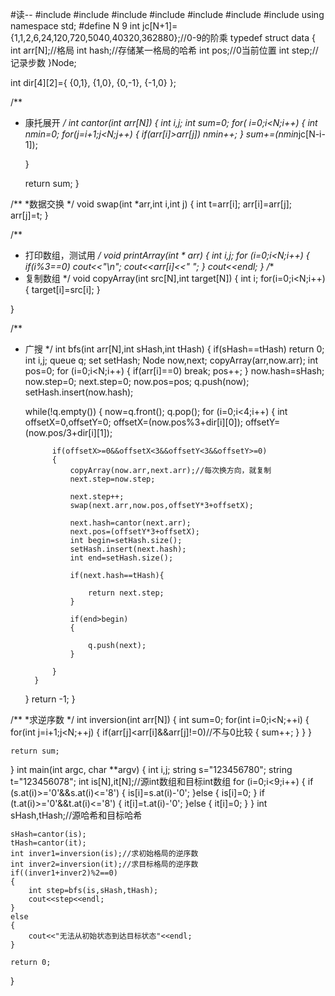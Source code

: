 #读--
#include <iostream>
#include <string>
#include <cstring>
#include <cmath>
#include <vector>
#include <queue>
#include <set>
using namespace std;
#define N 9
int jc[N+1]={1,1,2,6,24,120,720,5040,40320,362880};//0-9的阶乘
typedef struct data
{
    int arr[N];//格局
    int hash;//存储某一格局的哈希
    int pos;//0当前位置
    int step;//记录步数
}Node;
 
int dir[4][2]={
    {0,1},
    {1,0},
    {0,-1},
    {-1,0}
};
 
/**
*  康托展开
*/
int cantor(int arr[N])
{
    int i,j;
    int sum=0;
    for( i=0;i<N;i++)
    {
        int nmin=0;
        for(j=i+1;j<N;j++)
        {
            if(arr[i]>arr[j])
                nmin++;
        }
        sum+=(nmin*jc[N-i-1]);
 
    }
 
    return sum;
}
 
/**
*数据交换
*/
void swap(int *arr,int i,int j)
{
    int t=arr[i];
    arr[i]=arr[j];
    arr[j]=t;
}
 
/**
* 打印数组，测试用
*/
void printArray(int * arr)
{
    int i,j;
    for (i=0;i<N;i++)
    {
        if(i%3==0)
            cout<<"\n";
        cout<<arr[i]<<" ";
    }
    cout<<endl;
}
/**
* 复制数组
*/
void copyArray(int src[N],int target[N])
{
    int i;
    for(i=0;i<N;i++)
    {
        target[i]=src[i];
    }
 
}
 
 
/**
* 广搜
*/
int bfs(int arr[N],int sHash,int tHash)
{
    if(sHash==tHash)
        return 0;
    int i,j;
    queue<Node> q;
    set<int> setHash;
    Node now,next;
    copyArray(arr,now.arr);
    int pos=0;
    for (i=0;i<N;i++)
    {
        if(arr[i]==0)
            break;
        pos++;
    }
    now.hash=sHash;
    now.step=0;
    next.step=0;
    now.pos=pos;
    q.push(now);
    setHash.insert(now.hash);
 
    while(!q.empty())
    {
        now=q.front();
        q.pop();
        for (i=0;i<4;i++)
        {
            int offsetX=0,offsetY=0;
            offsetX=(now.pos%3+dir[i][0]);
            offsetY=(now.pos/3+dir[i][1]);
 
            if(offsetX>=0&&offsetX<3&&offsetY<3&&offsetY>=0)
            {
                copyArray(now.arr,next.arr);//每次换方向，就复制
                next.step=now.step;
 
                next.step++;
                swap(next.arr,now.pos,offsetY*3+offsetX);
 
                next.hash=cantor(next.arr);
                next.pos=(offsetY*3+offsetX);
                int begin=setHash.size();
                setHash.insert(next.hash);
                int end=setHash.size();
 
                if(next.hash==tHash){
 
                    return next.step;
                }
 
                if(end>begin)
                {
 
                    q.push(next);
                }
 
            }
        }
 
    }
    return -1;
}
 
/**
*求逆序数
*/
int inversion(int arr[N])
{
    int sum=0;
    for(int i=0;i<N;++i)
    {
        for(int j=i+1;j<N;++j)
        {
            if(arr[j]<arr[i]&&arr[j]!=0)//不与0比较
            {
                sum++;
            }
        }
    }
 
    return sum;
 
}
int main(int argc, char **argv)
{
    int i,j;
    string s="123456780";
    string t="123456078";
    int is[N],it[N];//源int数组和目标int数组
    for (i=0;i<9;i++)
    {
        if (s.at(i)>='0'&&s.at(i)<='8')
        {
            is[i]=s.at(i)-'0';
        }else
        {
            is[i]=0;
        }
        if (t.at(i)>='0'&&t.at(i)<='8')
        {
            it[i]=t.at(i)-'0';
        }else
        {
            it[i]=0;
        }
    }
    int sHash,tHash;//源哈希和目标哈希
 
    sHash=cantor(is);
    tHash=cantor(it);
    int inver1=inversion(is);//求初始格局的逆序数
    int inver2=inversion(it);//求目标格局的逆序数
    if((inver1+inver2)%2==0)
    {
        int step=bfs(is,sHash,tHash);
        cout<<step<<endl;
    }
    else
    {
        cout<<"无法从初始状态到达目标状态"<<endl;
    }
 
    return 0;
}
